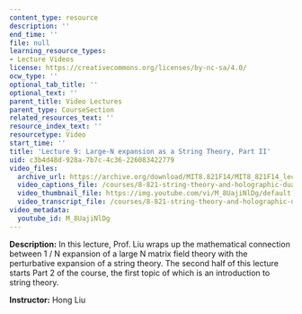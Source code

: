 ```yaml
---
content_type: resource
description: ''
end_time: ''
file: null
learning_resource_types:
- Lecture Videos
license: https://creativecommons.org/licenses/by-nc-sa/4.0/
ocw_type: ''
optional_tab_title: ''
optional_text: ''
parent_title: Video Lectures
parent_type: CourseSection
related_resources_text: ''
resource_index_text: ''
resourcetype: Video
start_time: ''
title: 'Lecture 9: Large-N expansion as a String Theory, Part II'
uid: c3b4d48d-928a-7b7c-4c36-226083422779
video_files:
  archive_url: https://archive.org/download/MIT8.821F14/MIT8_821F14_lec09_300k.mp4
  video_captions_file: /courses/8-821-string-theory-and-holographic-duality-fall-2014/cafc12e893c05e0fbf029b9067ec27e1_M_8UajiNlDg.vtt
  video_thumbnail_file: https://img.youtube.com/vi/M_8UajiNlDg/default.jpg
  video_transcript_file: /courses/8-821-string-theory-and-holographic-duality-fall-2014/895f3c42c163b8ab8868acdf5b796bc3_M_8UajiNlDg.pdf
video_metadata:
  youtube_id: M_8UajiNlDg
---
```


**Description:** In this lecture, Prof. Liu wraps up the mathematical connection between 1 / N expansion of a large N matrix field theory with the perturbative expansion of a string theory. The second half of this lecture starts Part 2 of the course, the first topic of which is an introduction to string theory.

**Instructor:** Hong Liu

